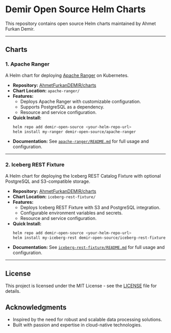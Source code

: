 # Demir Open Source Helm Charts

This repository contains open source Helm charts maintained by Ahmet Furkan Demir.

---

## Charts

### 1. Apache Ranger

A Helm chart for deploying [Apache Ranger](https://ranger.apache.org/) on Kubernetes.

- **Repository:** [AhmetFurkanDEMIR/charts](https://github.com/AhmetFurkanDEMIR/charts)
- **Chart Location:** `apache-ranger/`
- **Features:**
  - Deploys Apache Ranger with customizable configuration.
  - Supports PostgreSQL as a dependency.
  - Resource and service configuration.
- **Quick Install:**
  ```sh
  helm repo add demir-open-source <your-helm-repo-url>
  helm install my-ranger demir-open-source/apache-ranger
  ```
- **Documentation:** See [`apache-ranger/README.md`](./apache-ranger/README.md) for full usage and configuration.

---

### 2. Iceberg REST Fixture

A Helm chart for deploying the Iceberg REST Catalog Fixture with optional PostgreSQL and S3-compatible storage.

- **Repository:** [AhmetFurkanDEMIR/charts](https://github.com/AhmetFurkanDEMIR/charts)
- **Chart Location:** `iceberg-rest-fixture/`
- **Features:**
  - Deploys Iceberg REST Fixture with S3 and PostgreSQL integration.
  - Configurable environment variables and secrets.
  - Resource and service configuration.
- **Quick Install:**
  ```sh
  helm repo add demir-open-source <your-helm-repo-url>
  helm install my-iceberg-rest demir-open-source/iceberg-rest-fixture
  ```
- **Documentation:** See [`iceberg-rest-fixture/README.md`](./iceberg-rest-fixture/README.md) for full usage and configuration.

---

## License

This project is licensed under the MIT License - see the [LICENSE](LICENSE) file for details.

## Acknowledgments

- Inspired by the need for robust and scalable data processing solutions.
- Built with passion and expertise in cloud-native technologies.
